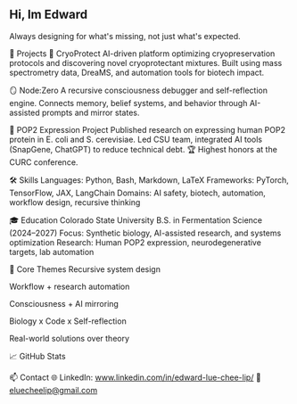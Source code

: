 ## Hi, Im Edward

Always designing for what's missing, not just what's expected.

🚀 Projects
🔬 CryoProtect
AI-driven platform optimizing cryopreservation protocols and discovering novel cryoprotectant mixtures.
Built using mass spectrometry data, DreaMS, and automation tools for biotech impact.

🪞 Node:Zero
A recursive consciousness debugger and self-reflection engine.
Connects memory, belief systems, and behavior through AI-assisted prompts and mirror states.

🧬 POP2 Expression Project
Published research on expressing human POP2 protein in E. coli and S. cerevisiae.
Led CSU team, integrated AI tools (SnapGene, ChatGPT) to reduce technical debt.
🏆 Highest honors at the CURC conference.

🛠️ Skills
Languages: Python, Bash, Markdown, LaTeX
Frameworks: PyTorch, TensorFlow, JAX, LangChain
Domains: AI safety, biotech, automation, workflow design, recursive thinking

🎓 Education
Colorado State University
B.S. in Fermentation Science (2024–2027)
Focus: Synthetic biology, AI-assisted research, and systems optimization
Research: Human POP2 expression, neurodegenerative targets, lab automation

🧩 Core Themes
Recursive system design

Workflow + research automation

Consciousness + AI mirroring

Biology x Code x Self-reflection

Real-world solutions over theory

📈 GitHub Stats


📫 Contact
🌐 LinkedIn: www.linkedin.com/in/edward-lue-chee-lip/
📧 eluecheelip@gmail.com
